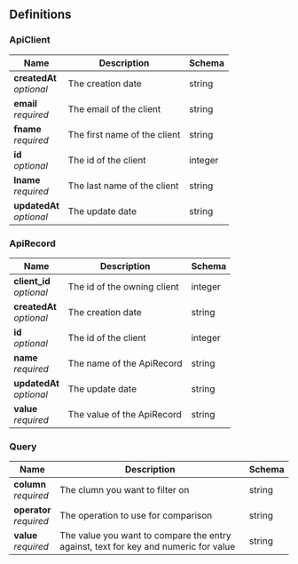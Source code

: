 
<a name="definitions"></a>
## Definitions

<a name="apiclient"></a>
### ApiClient

|Name|Description|Schema|
|---|---|---|
|**createdAt**  <br>*optional*|The creation date|string|
|**email**  <br>*required*|The email of the client|string|
|**fname**  <br>*required*|The first name of the client|string|
|**id**  <br>*optional*|The id of the client|integer|
|**lname**  <br>*required*|The last name of the client|string|
|**updatedAt**  <br>*optional*|The update date|string|


<a name="apirecord"></a>
### ApiRecord

|Name|Description|Schema|
|---|---|---|
|**client_id**  <br>*optional*|The id of the owning client|integer|
|**createdAt**  <br>*optional*|The creation date|string|
|**id**  <br>*optional*|The id of the client|integer|
|**name**  <br>*required*|The name of the ApiRecord|string|
|**updatedAt**  <br>*optional*|The update date|string|
|**value**  <br>*required*|The value of the ApiRecord|string|


<a name="query"></a>
### Query

|Name|Description|Schema|
|---|---|---|
|**column**  <br>*required*|The clumn you want to filter on|string|
|**operator**  <br>*required*|The operation to use for comparison|string|
|**value**  <br>*required*|The value you want to compare the entry against, text for key and numeric for value|string|



